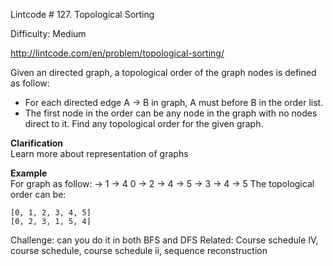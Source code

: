 Lintcode # 127. Topological Sorting

Difficulty: Medium

http://lintcode.com/en/problem/topological-sorting/

Given an directed graph, a topological order of the graph nodes is defined as follow:

* For each directed edge A -> B in graph, A must before B in the order list.
* The first node in the order can be any node in the graph with no nodes direct to it.
Find any topological order for the given graph.

**Clarification**  
Learn more about representation of graphs

**Example**  
For graph as follow:
  ->  1   -> 4
0 ->  2   -> 4
          -> 5
  ->  3 -> 4
        -> 5
The topological order can be:
```
[0, 1, 2, 3, 4, 5]
[0, 2, 3, 1, 5, 4]
```
Challenge: can you do it in both BFS and DFS
Related: Course schedule IV, course schedule, course schedule ii, sequence reconstruction
